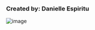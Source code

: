 <h3>Created by: Danielle Espiritu</h3>


![image](https://user-images.githubusercontent.com/28699887/55677663-692da200-591e-11e9-8423-c72ab1416512.png)
